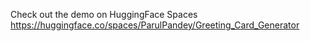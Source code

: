 Check out the demo on HuggingFace Spaces
https://huggingface.co/spaces/ParulPandey/Greeting_Card_Generator